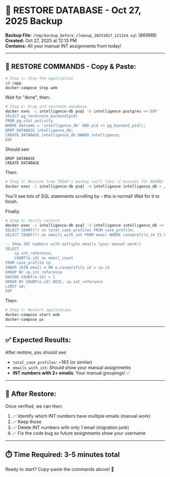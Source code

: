 # 🔄 RESTORE DATABASE - Oct 27, 2025 Backup

**Backup File:** `/tmp/backup_before_cleanup_20251027_121324.sql` (869MB)  
**Created:** Oct 27, 2025 at 12:13 PM  
**Contains:** All your manual INT assignments from today!

---

## 🚀 **RESTORE COMMANDS - Copy & Paste:**

```bash
# Step 1: Stop the application
cd /app
docker-compose stop web
```

Wait for "done", then:

```bash
# Step 2: Drop and recreate database
docker exec -i intelligence-db psql -U intelligence postgres <<'EOF'
SELECT pg_terminate_backend(pid) 
FROM pg_stat_activity 
WHERE datname = 'intelligence_db' AND pid <> pg_backend_pid();
DROP DATABASE intelligence_db;
CREATE DATABASE intelligence_db OWNER intelligence;
EOF
```

Should see:
```
DROP DATABASE
CREATE DATABASE
```

Then:

```bash
# Step 3: Restore from TODAY's backup (will take ~2 minutes for 869MB)
docker exec -i intelligence-db psql -U intelligence intelligence_db < /tmp/backup_before_cleanup_20251027_121324.sql
```

You'll see lots of SQL statements scrolling by - this is normal! Wait for it to finish.

Finally:

```bash
# Step 4: Verify restore
docker exec -i intelligence-db psql -U intelligence intelligence_db <<'EOF'
SELECT COUNT(*) as total_case_profiles FROM case_profile;
SELECT COUNT(*) as emails_with_int FROM email WHERE caseprofile_id IS NOT NULL;

-- Show INT numbers with multiple emails (your manual work!)
SELECT 
    cp.int_reference,
    COUNT(e.id) as email_count
FROM case_profile cp
INNER JOIN email e ON e.caseprofile_id = cp.id
GROUP BY cp.int_reference
HAVING COUNT(e.id) > 1
ORDER BY COUNT(e.id) DESC, cp.int_reference
LIMIT 10;
EOF
```

Then:

```bash
# Step 5: Restart application
docker-compose start web
docker-compose ps
```

---

## ✅ **Expected Results:**

After restore, you should see:
- `total_case_profiles`: ~183 (or similar)
- `emails_with_int`: Should show your manual assignments
- **INT numbers with 2+ emails**: Your manual groupings! ✅

---

## 🎯 **After Restore:**

Once verified, we can then:
1. ✅ Identify which INT numbers have multiple emails (manual work)
2. ✅ Keep those
3. ✅ Delete INT numbers with only 1 email (migration junk)
4. ✅ Fix the code bug so future assignments show your username

---

## ⏱️ **Time Required:** 3-5 minutes total

Ready to start? Copy-paste the commands above! 🚀
